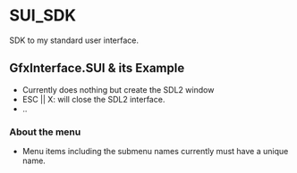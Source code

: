 # SUI_SDK
SDK to my standard user interface.

## GfxInterface.SUI & its Example
  - Currently does nothing but create the SDL2 window
  - ESC || X: will close the SDL2 interface.
  - ..

### About the menu
  - Menu items including the submenu names currently must have a unique name.
